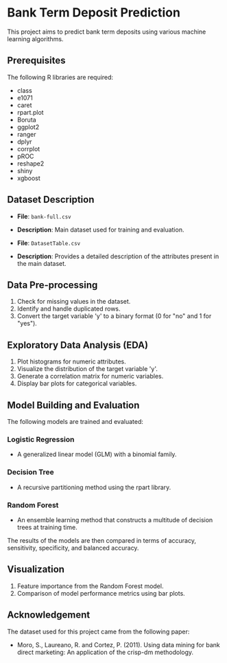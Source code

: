 # Bank Term Deposit Prediction

This project aims to predict bank term deposits using various machine learning algorithms.

## Prerequisites

The following R libraries are required:

- class
- e1071
- caret
- rpart.plot
- Boruta
- ggplot2
- ranger
- dplyr
- corrplot
- pROC
- reshape2
- shiny
- xgboost

## Dataset Description

- **File**: `bank-full.csv`
- **Description**: Main dataset used for training and evaluation.
  
- **File**: `DatasetTable.csv`
- **Description**: Provides a detailed description of the attributes present in the main dataset.

## Data Pre-processing

1. Check for missing values in the dataset.
2. Identify and handle duplicated rows.
3. Convert the target variable 'y' to a binary format (0 for "no" and 1 for "yes").

## Exploratory Data Analysis (EDA)

1. Plot histograms for numeric attributes.
2. Visualize the distribution of the target variable 'y'.
3. Generate a correlation matrix for numeric variables.
4. Display bar plots for categorical variables.

## Model Building and Evaluation

The following models are trained and evaluated:

### Logistic Regression
- A generalized linear model (GLM) with a binomial family.

### Decision Tree
- A recursive partitioning method using the rpart library.

### Random Forest
- An ensemble learning method that constructs a multitude of decision trees at training time.

The results of the models are then compared in terms of accuracy, sensitivity, specificity, and balanced accuracy.

## Visualization

1. Feature importance from the Random Forest model.
2. Comparison of model performance metrics using bar plots.

## Acknowledgement

The dataset used for this project came from the following paper:
- Moro, S., Laureano, R. and Cortez, P. (2011). Using data mining for bank direct marketing: An application of the crisp-dm methodology.


